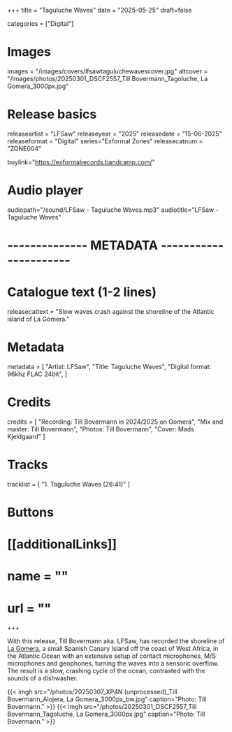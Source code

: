 +++
title = "Taguluche Waves"
date = "2025-05-25"
draft=false

categories = ["Digital"]

# Images
images = "/images/covers/lfsawtaguluchewavescover.jpg"
altcover = "/images/photos/20250301_DSCF2557_Till Bovermann_Tagoluche, La Gomera_3000px.jpg"

# Release basics
releaseartist = "LFSaw"
releaseyear = "2025"
releasedate = "15-06-2025"
releaseformat = "Digital"
series="Exformal Zones"
releasecatnum = "ZONE004"


buylink="https://exformalrecords.bandcamp.com/"

# Audio player
audiopath="/sound/LFSaw - Taguluche Waves.mp3"
audiotitle="LFSaw - Taguluche Waves"

# -------------- METADATA ----------------------

# Catalogue text (1-2 lines)
releasecattext = "Slow waves crash against the shoreline of the Atlantic island of La Gomera."

# Metadata
metadata = [
    "Artist: LFSaw",
    "Title: Taguluche Waves",
    "Digital format: 96khz FLAC 24bit",
    ]

# Credits
credits = [
    "Recording: Till Bovermann in 2024/2025 on Gomera",
    "Mix and master: Till Bovermann",
    "Photos: Till Bovermann",
    "Cover: Mads Kjeldgaard"
]

# Tracks
tracklist = [
    "1. Taguluche Waves (26:41)"
]

# Buttons
# [[additionalLinks]]
# name = ""
# url = ""

+++

With this release, Till Bovermann aka. LFSaw, has recorded the shoreline of [La Gomera](https://en.wikipedia.org/wiki/La_Gomera), a small Spanish Canary Island off the coast of West Africa, in the Atlantic Ocean with an extensive setup of contact microphones, M/S microphones and geophones, turning the waves into a sensoric overflow. The result is a slow, crashing cycle of the ocean, contrasted with the sounds of a dishwasher.


{{< imgh src="/photos/20250307_XP4N (unprocessed)_Till Bovermann_Alojera, La Gomera_3000px_bw.jpg" caption="Photo: Till Bovermann." >}}
{{< imgh src="/photos/20250301_DSCF2557_Till Bovermann_Tagoluche, La Gomera_3000px.jpg" caption="Photo: Till Bovermann." >}}
